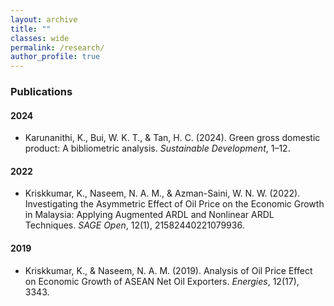 ```yaml
---
layout: archive
title: ""
classes: wide
permalink: /research/
author_profile: true
---
```



### **Publications**
#### 2024
- Karunanithi, K., Bui, W. K. T., & Tan, H. C. (2024). Green gross domestic product: A bibliometric analysis. *Sustainable Development*, 1–12.

#### 2022
- Kriskkumar, K., Naseem, N. A. M., & Azman-Saini, W. N. W. (2022). Investigating the Asymmetric Effect of Oil Price on the Economic Growth in Malaysia: Applying Augmented ARDL and Nonlinear ARDL Techniques. *SAGE Open*, 12(1), 21582440221079936.

#### 2019
- Kriskkumar, K., & Naseem, N. A. M. (2019). Analysis of Oil Price Effect on Economic Growth of ASEAN Net Oil Exporters. *Energies*, 12(17), 3343.
